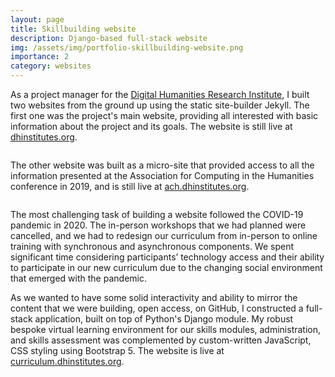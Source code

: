 ```yaml
---
layout: page
title: Skillbuilding website
description: Django-based full-stack website
img: /assets/img/portfolio-skillbuilding-website.png
importance: 2
category: websites
---
```


As a project manager for the [Digital Humanities Research Institute](/portfolio/project-management-digital-humanities-research-institute/), I built two websites from the ground up using the static site-builder Jekyll. The first one was the project's main website, providing all interested with basic information about the project and its goals. The website is still live at [dhinstitutes.org](https://www.dhinstitutes.org/).

<div class="row pb-3">
    <div class="col-sm mt-3 mt-md-0">
        <a href="https://dhinstitutes.org/" target="_blank"><img class="img-fluid rounded z-depth-1" src="{{ '/assets/img/portfolio-dhinstitutes-main.png' | relative_url }}" alt="" title="DHRI's main website"/></a>
    </div>
</div>

The other website was built as a micro-site that provided access to all the information presented at the Association for Computing in the Humanities conference in 2019, and is still live at [ach.dhinstitutes.org](https://ach.dhinstitutes.org).

<div class="row pb-3">
    <div class="col-sm mt-3 mt-md-0">
        <a href="https://ach.dhinstitutes.org/" target="_blank"><img class="img-fluid rounded z-depth-1" src="{{ '/assets/img/portfolio-dhinstitutes-ach.png' | relative_url }}" alt="" title="DHRI's ACH website"/></a>
    </div>
</div>

The most challenging task of building a website followed the COVID-19 pandemic in 2020. The in-person workshops that we had planned were cancelled, and we had to redesign our curriculum from in-person to online training with synchronous and asynchronous components. We spent significant time considering participants’ technology access and their ability to participate in our new curriculum due to the changing social environment that emerged with the pandemic.

As we wanted to have some solid interactivity and ability to mirror the content that we were building, open access, on GitHub, I constructed a full-stack application, built on top of Python's Django module. My robust bespoke virtual learning environment for our skills modules, administration, and skills assessment was complemented by custom-written JavaScript, CSS styling using Bootstrap 5. The website is live at [curriculum.dhinstitutes.org](https://curriculum.dhinstitutes.org).

<div class="row pb-3">
    <div class="col-sm mt-3 mt-md-0">
        <a href="https://curriculum.dhinstitutes.org/" target="_blank"><img class="img-fluid rounded z-depth-1" src="{{ '/assets/img/portfolio-skillbuilding-website.png' | relative_url }}" alt="" title="DHRI's curriculum website"/></a>
    </div>
</div>